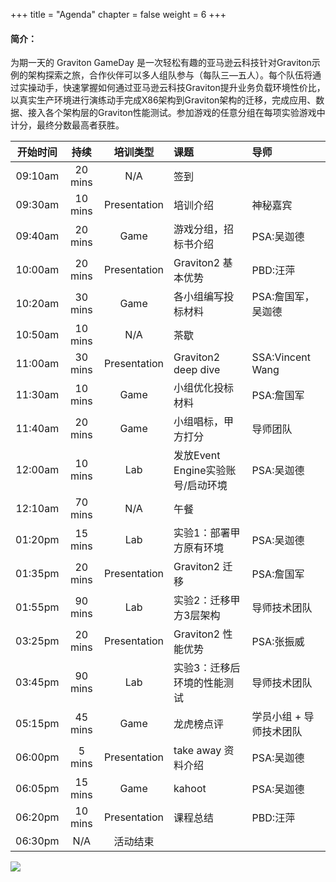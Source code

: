 +++
title = "Agenda"
chapter = false
weight = 6
+++
#### 简介：

为期一天的  Graviton GameDay 是一次轻松有趣的亚马逊云科技针对Graviton示例的架构探索之旅，合作伙伴可以多人组队参与（每队三—五人）。每个队伍将通过实操动手，快速掌握如何通过亚马逊云科技Graviton提升业务负载环境性价比，以真实生产环境进行演练动手完成X86架构到Graviton架构的迁移，完成应用、数据、接入各个架构层的Graviton性能测试。参加游戏的任意分组在每项实验游戏中计分，最终分数最高者获胜。



|	开始时间	|	持续	|	培训类型	|	课题	|	导师	|
|:-------------:|:-------------:|:-------------:|:---------------|:---------------|										
|	09:10am	|	20 mins	|	N/A	|	签到	|		|
|	09:30am	|	10 mins	|	Presentation	|	培训介绍	|	 神秘嘉宾	|
|	09:40am	|	20 mins	|	Game	|	游戏分组，招标书介绍	|	PSA:吴迦德	|
|	10:00am	|	20 mins	|	Presentation	|	Graviton2 基本优势	|	PBD:汪萍	|
|	10:20am	|	30 mins	|	Game	|	各小组编写投标材料	|	PSA:詹国军，吴迦德	|
|	10:50am	|	10 mins	|	N/A	|	茶歇	|		|
|	11:00am	|	30 mins	|	Presentation	|	Graviton2 deep dive 	|	SSA:Vincent Wang	|
|	11:30am	|	10 mins	|	Game	|	小组优化投标材料	|	PSA:詹国军	|
|	11:40am	|	20 mins	|	Game	|	小组唱标，甲方打分	|	导师团队	|
|	12:00am	|	10 mins	|	Lab	|	发放Event Engine实验账号/启动环境	|	PSA:吴迦德	|
|	12:10am	|	70 mins	|	N/A	|	午餐	|		|
|	01:20pm	|	15 mins	|	Lab	|	实验1：部署甲方原有环境	|	PSA:吴迦德	|
|	01:35pm	|	20 mins	|	Presentation	|	Graviton2 迁移 	|	PSA:詹国军	|
|	01:55pm	|	90 mins	|	Lab	|	实验2：迁移甲方3层架构	|	导师技术团队	|
|	03:25pm	|	20 mins	|	Presentation	|	Graviton2 性能优势	|	PSA:张振威	|
|	03:45pm	|	90 mins	|	Lab	|	实验3：迁移后环境的性能测试	|	导师技术团队	|
|	05:15pm	|	45 mins	|	Game	|	龙虎榜点评	|	学员小组 + 导师技术团队	|
|	06:00pm	|	5 mins	|	Presentation	|	take away 资料介绍	|	PSA:吴迦德	|
|	06:05pm	|	15 mins	|	Game	|	kahoot	|	PSA:吴迦德	|
|	06:20pm	|	10 mins	|	Presentation	|	课程总结	|	PBD:汪萍	|
|	06:30pm	|	N/A	|	活动结束	|		|		|


![](/images/apn-logo.jpg)
